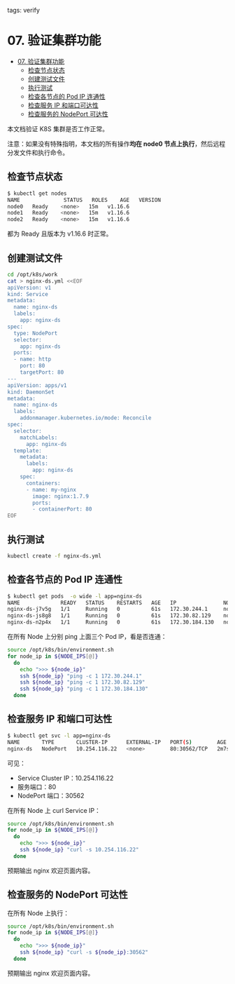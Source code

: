 tags: verify

# 07. 验证集群功能

<!-- TOC -->

- [07. 验证集群功能](#07-验证集群功能)
    - [检查节点状态](#检查节点状态)
    - [创建测试文件](#创建测试文件)
    - [执行测试](#执行测试)
    - [检查各节点的 Pod IP 连通性](#检查各节点的-pod-ip-连通性)
    - [检查服务 IP 和端口可达性](#检查服务-ip-和端口可达性)
    - [检查服务的 NodePort 可达性](#检查服务的-nodeport-可达性)

<!-- /TOC -->

本文档验证 K8S 集群是否工作正常。

注意：如果没有特殊指明，本文档的所有操作**均在 node0 节点上执行**，然后远程分发文件和执行命令。

## 检查节点状态

``` bash
$ kubectl get nodes
NAME              STATUS   ROLES    AGE   VERSION
node0   Ready    <none>   15m   v1.16.6
node1   Ready    <none>   15m   v1.16.6
node2   Ready    <none>   15m   v1.16.6
```

都为 Ready 且版本为 v1.16.6 时正常。

## 创建测试文件

``` bash
cd /opt/k8s/work
cat > nginx-ds.yml <<EOF
apiVersion: v1
kind: Service
metadata:
  name: nginx-ds
  labels:
    app: nginx-ds
spec:
  type: NodePort
  selector:
    app: nginx-ds
  ports:
  - name: http
    port: 80
    targetPort: 80
---
apiVersion: apps/v1
kind: DaemonSet
metadata:
  name: nginx-ds
  labels:
    addonmanager.kubernetes.io/mode: Reconcile
spec:
  selector:
    matchLabels:
      app: nginx-ds
  template:
    metadata:
      labels:
        app: nginx-ds
    spec:
      containers:
      - name: my-nginx
        image: nginx:1.7.9
        ports:
        - containerPort: 80
EOF
```

## 执行测试

``` bash
kubectl create -f nginx-ds.yml
```

## 检查各节点的 Pod IP 连通性

``` bash
$ kubectl get pods  -o wide -l app=nginx-ds
NAME             READY   STATUS    RESTARTS   AGE   IP               NODE              NOMINATED NODE   READINESS GATES
nginx-ds-j7v5g   1/1     Running   0          61s   172.30.244.1     node0   <none>           <none>
nginx-ds-js8g8   1/1     Running   0          61s   172.30.82.129    node1   <none>           <none>
nginx-ds-n2p4x   1/1     Running   0          61s   172.30.184.130   node2   <none>           <none>
```

在所有 Node 上分别 ping 上面三个 Pod IP，看是否连通：

``` bash
source /opt/k8s/bin/environment.sh
for node_ip in ${NODE_IPS[@]}
  do
    echo ">>> ${node_ip}"
    ssh ${node_ip} "ping -c 1 172.30.244.1"
    ssh ${node_ip} "ping -c 1 172.30.82.129"
    ssh ${node_ip} "ping -c 1 172.30.184.130"
  done
```

## 检查服务 IP 和端口可达性

``` bash
$ kubectl get svc -l app=nginx-ds                                                                                                                    
NAME       TYPE       CLUSTER-IP      EXTERNAL-IP   PORT(S)        AGE
nginx-ds   NodePort   10.254.116.22   <none>        80:30562/TCP   2m7s
```

可见：

+ Service Cluster IP：10.254.116.22
+ 服务端口：80
+ NodePort 端口：30562

在所有 Node 上 curl Service IP：

``` bash
source /opt/k8s/bin/environment.sh
for node_ip in ${NODE_IPS[@]}
  do
    echo ">>> ${node_ip}"
    ssh ${node_ip} "curl -s 10.254.116.22"
  done
```

预期输出 nginx 欢迎页面内容。

## 检查服务的 NodePort 可达性

在所有 Node 上执行：

``` bash
source /opt/k8s/bin/environment.sh
for node_ip in ${NODE_IPS[@]}
  do
    echo ">>> ${node_ip}"
    ssh ${node_ip} "curl -s ${node_ip}:30562"
  done
```

预期输出 nginx 欢迎页面内容。